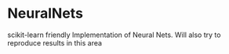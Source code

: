 NeuralNets
==========

scikit-learn friendly Implementation of Neural Nets. Will also try to reproduce results in this area
